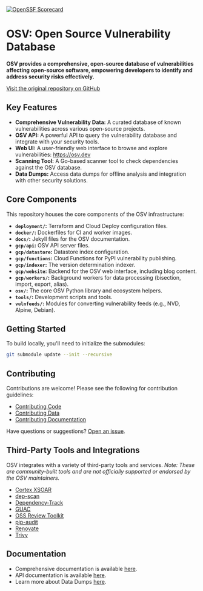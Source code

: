 [![OpenSSF Scorecard](https://api.securityscorecards.dev/projects/github.com/google/osv.dev/badge)](https://scorecard.dev/viewer/?uri=github.com/google/osv.dev)

# OSV: Open Source Vulnerability Database

**OSV provides a comprehensive, open-source database of vulnerabilities affecting open-source software, empowering developers to identify and address security risks effectively.**

[Visit the original repository on GitHub](https://github.com/google/osv.dev)

## Key Features

*   **Comprehensive Vulnerability Data:**  A curated database of known vulnerabilities across various open-source projects.
*   **OSV API:**  A powerful API to query the vulnerability database and integrate with your security tools.
*   **Web UI:**  A user-friendly web interface to browse and explore vulnerabilities: <https://osv.dev>
*   **Scanning Tool:** A Go-based scanner tool to check dependencies against the OSV database.
*   **Data Dumps:** Access data dumps for offline analysis and integration with other security solutions.

## Core Components

This repository houses the core components of the OSV infrastructure:

*   **`deployment/`:** Terraform and Cloud Deploy configuration files.
*   **`docker/`:** Dockerfiles for CI and worker images.
*   **`docs/`:** Jekyll files for the OSV documentation.
*   **`gcp/api`:** OSV API server files.
*   **`gcp/datastore`:** Datastore index configuration.
*   **`gcp/functions`:** Cloud Functions for PyPI vulnerability publishing.
*   **`gcp/indexer`:** The version determination indexer.
*   **`gcp/website`:** Backend for the OSV web interface, including blog content.
*   **`gcp/workers/`:** Background workers for data processing (bisection, import, export, alias).
*   **`osv/`:** The core OSV Python library and ecosystem helpers.
*   **`tools/`:** Development scripts and tools.
*   **`vulnfeeds/`:** Modules for converting vulnerability feeds (e.g., NVD, Alpine, Debian).

## Getting Started

To build locally, you'll need to initialize the submodules:

```bash
git submodule update --init --recursive
```

## Contributing

Contributions are welcome!  Please see the following for contribution guidelines:

*   [Contributing Code](CONTRIBUTING.md#contributing-code)
*   [Contributing Data](CONTRIBUTING.md#contributing-data)
*   [Contributing Documentation](CONTRIBUTING.md#contributing-documentation)

Have questions or suggestions?  [Open an issue](https://github.com/google/osv.dev/issues).

## Third-Party Tools and Integrations

OSV integrates with a variety of third-party tools and services. *Note: These are community-built tools and are not officially supported or endorsed by the OSV maintainers.*

*   [Cortex XSOAR](https://github.com/demisto/content)
*   [dep-scan](https://github.com/AppThreat/dep-scan)
*   [Dependency-Track](https://github.com/DependencyTrack/dependency-track)
*   [GUAC](https://github.com/guacsec/guac)
*   [OSS Review Toolkit](https://github.com/oss-review-toolkit/ort)
*   [pip-audit](https://github.com/pypa/pip-audit)
*   [Renovate](https://github.com/renovatebot/renovate)
*   [Trivy](https://github.com/aquasecurity/trivy)

## Documentation

*   Comprehensive documentation is available [here](https://google.github.io/osv.dev).
*   API documentation is available [here](https://google.github.io/osv.dev/api/).
*   Learn more about Data Dumps [here](https://google.github.io/osv.dev/data/#data-dumps).
